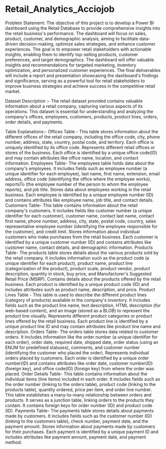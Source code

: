 # Retail_Analytics_Acciojob

Problem Statement:
The objective of this project is to develop a Power BI dashboard using the Retail Database to provide comprehensive insights into the retail business's performance. The dashboard will focus on sales, product, customer, and demographic analysis, aiming to facilitate data-driven decision-making, optimize sales strategies, and enhance customer experiences. The goal is to empower retail stakeholders with actionable insights, enabling them to identify top-selling products, customer preferences, and target demographics. The dashboard will offer valuable insights and recommendations for targeted marketing, inventory optimization, and personalized customer experiences. The final deliverables will include a report and presentation showcasing the dashboard's findings and significance, serving as a powerful tool for retail stakeholders to improve business strategies and achieve success in the competitive retail market.

Dataset Description :-
The retail dataset provided contains valuable information about a retail company, capturing various aspects of its operations. This dataset is essential for understanding and analyzing the company's offices, employees, customers, products, product lines, orders, order details, and payments.

Table Explanations:-
Offices Table -
This table stores information about the different offices of the retail company, including the office code, city, phone number, address, state, country, postal code, and territory. Each office is uniquely identified by its office code. Represents different retail offices or stores of the business. Each office is identified by a unique office code(ID) and may contain attributes like office name, location, and contact information.
Employees Table-
The employees table holds data about the company's employees. It includes fields such as employee number (a unique identifier for each employee), last name, first name, extension, email address, office code (identifying the office where the employee works), reportsTo (the employee number of the person to whom the employee reports), and job title. Stores data about employees working in the retail business. Each employee is identified by a unique employee number (ID) and contains attributes like employee name, job title, and contact details.
Customers Table-
This table contains information about the retail company's customers. It includes fields like customer number (a unique identifier for each customer), customer name, contact last name, contact first name, phone number, address, city, state, postal code, country, sales representative employee number (identifying the employee responsible for the customer), and credit limit. Stores information about individual customers who make purchases from the retail business. Each customer is identified by a unique customer number (ID) and contains attributes like customer name, contact details, and demographic information.
Products Table-
The products table stores details about the various products sold by the retail company. It includes information such as the product code (a unique identifier for each product), product name, product line (categorization of the product), product scale, product vendor, product description, quantity in stock, buy price, and Manufacturer's Suggested Retail Price (MSRP). Contains details about the products offered by the retail business. Each product is identified by a unique product code (ID) and includes attributes such as product name, description, and price.
Product Lines Table -
This table is used to describe the different product lines (category of products) available in the company's inventory. It includes fields such as the product line name, text description, HTML description (for web-based content), and an image (stored as a BLOB) to represent the product line visually. Represents different product categories or product lines offered by the retail business. Each product line is identified by a unique product line ID and may contain attributes like product line name and description.
Orders Table-
The orders table stores data related to customer orders. It includes information like the order number (a unique identifier for each order), order date, required date, shipped date, order status (using an ENUM for predefined statuses), comments, and customer number (identifying the customer who placed the order). Represents individual orders placed by customers. Each order is identified by a unique order number(ID) and contains attributes like order date, customer number(ID) (foreign key), and office code(ID) (foreign key) from where the order was placed.
Order Details Table-
This table contains information about the individual items (line items) included in each order. It includes fields such as the order number (linking to the orders table), product code (linking to the products table), quantity ordered, price per item, and order line number. This table establishes a many-to-many relationship between orders and products. It serves as a junction table, linking orders to the products they contain. It contains foreign keys for order number (ID) and product code (ID).
Payments Table-
The payments table stores details about payments made by customers. It includes fields such as the customer number (ID) (linking to the customers table), check number, payment date, and the payment amount. Stores information about payments made by customers for their purchases. Each payment is identified by a unique payment ID and includes attributes like payment amount, payment date, and payment method.
